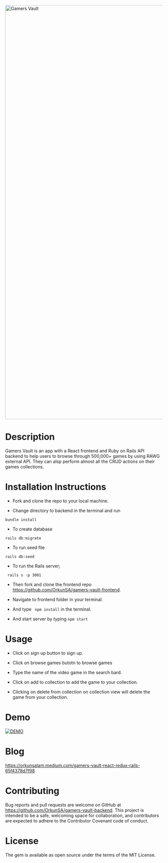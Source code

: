 <img width="1323" alt="Gamers Vault" src="https://user-images.githubusercontent.com/63612622/110399115-da11f300-803a-11eb-95c0-bea804ef6528.png">


# Description

Gamers Vault is an app with a React frontend and Ruby on Rails API backend to help users to browse through 500,000+ games by using RAWG external API. They can alsp perform almost all the CRUD actions on their games collections.

# Installation Instructions

- Fork and clone the repo to your local machine.

- Change directory to backend in the terminal and run

`bundle install`

- To create database

`rails db:migrate`

- To run seed file

`rails db:seed`

- To run the Rails server;

` rails s -p 3001`

- Then fork and clone the frontend repo https://github.com/OrkunSA/gamers-vault-frontend.

- Navigate to frontend folder in your terminal.

- And type ` npm install` in the terminal.

- And start server by typing `npm start`

# Usage

- Click on sign up button to sign up.

- Click on browse games butotn to browse games

- Type the name of the video game in the search bard.

- Click on add to collection to add the game to your collection.

- Clicking on delete from collection on collection view will delete the game from your collection.

# Demo

[![DEMO](http://img.youtube.com/vi/n4-kXK4vx3k/0.jpg)](http://www.youtube.com/watch?v=n4-kXK4vx3k)

# Blog

https://orkunsalam.medium.com/gamers-vault-react-redux-rails-65f4378d7f98

# Contributing

Bug reports and pull requests are welcome on GitHub at https://github.com/OrkunSA/gamers-vault-backend. This project is intended to be a safe, welcoming space for collaboration, and contributors are expected to adhere to the Contributor Covenant code of conduct.

# License

The gem is available as open source under the terms of the MIT License.
